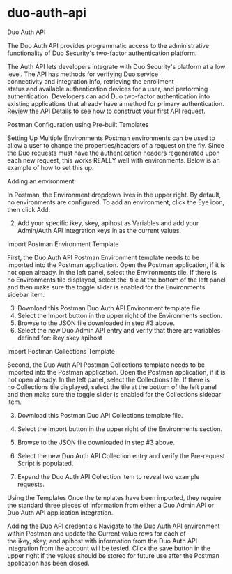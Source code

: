 # duo-auth-api
Duo Auth API

The Duo Auth API provides programmatic access to the administrative functionality of Duo Security's two-factor authentication platform.

The Auth API lets developers integrate with Duo Security's platform at a low level. The API has methods for verifying Duo service connectivity and integration info, retrieving the enrollment status and available authentication devices for a user, and performing authentication.
Developers can add Duo two-factor authentication into existing applications that already have a method for primary authentication.
Review the API Details to see how to construct your first API request.

Postman Configuration using Pre-built Templates

Setting Up Multiple Environments
Postman environments can be used to allow a user to change the properties/headers of a request on the fly. Since the Duo requests must have the authentication headers regenerated upon each new request, this works REALLY well with environments. Below is an example of how to set this up.

Adding an environment:

In Postman, the Environment dropdown lives in the upper right. By default, no environments are configured. To add an environment, click the Eye icon, then click Add:






















2. Add your specific ikey, skey, apihost as Variables and add your Admin/Auth API integration keys in as the current values. 






Import Postman Environment Template

First, the Duo Auth API Postman Environment template needs to be imported into the Postman application.
Open the Postman application, if it is not open already.
In the left panel, select the Environments tile. If there is no Environments tile displayed, select the  tile at the bottom of the left panel and then make sure the toggle slider is enabled for the Environments sidebar item.














3. Download this Postman Duo Auth API Environment template file.
4. Select the Import button in the upper right of the Environments section.
5. Browse to the JSON file downloaded in step #3 above.
6. Select the new Duo Admin API entry and verify that there are variables defined for:
ikey
skey
apihost


Import Postman Collections Template

Second, the Duo Auth API Postman Collections template needs to be imported into the Postman application.
Open the Postman application, if it is not open already.
In the left panel, select the Collections tile. If there is no Collections tile displayed, select the tile at the bottom of the left panel and then make sure the toggle slider is enabled for the Collections sidebar item.














3. Download this Postman Duo API Collections template file.
4. Select the Import button in the upper right of the Environments section.
5. Browse to the JSON file downloaded in step #3 above.
6. Select the new Duo Auth API Collection entry and verify the Pre-request Script is populated.
















7. Expand the Duo Auth API Collection item to reveal two example requests.


Using the Templates
Once the templates have been imported, they require the standard three pieces of information from either a Duo Admin API or Duo Auth API application integration.

Adding the Duo API credentials
Navigate to the Duo Auth API environment within Postman and update the Current value rows for each of the ikey, skey, and apihost with information from the Duo Auth API integration from the account will be tested. Click the save button in the upper right if the values should be stored for future use after the Postman application has been closed.
